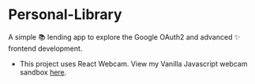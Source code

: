 # Personal-Library
A simple 📚 lending app to explore the Google OAuth2 and advanced ✨ frontend development. 
- This project uses React Webcam. View my Vanilla Javascript webcam sandbox [here](https://github.com/Rheannone/Basic-Webcam). 
